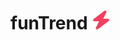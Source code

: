 # funTrend <img src="./www//assets/icon.svg" alt="Project icon" style="width: 30px; height: 30px" />
